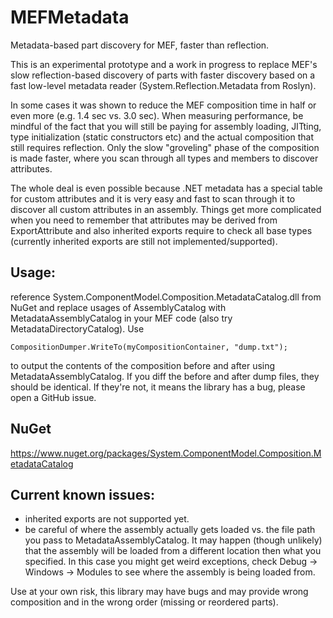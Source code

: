 # MEFMetadata
Metadata-based part discovery for MEF, faster than reflection.

This is an experimental prototype and a work in progress to replace MEF's slow reflection-based discovery of parts with faster discovery based on a fast low-level metadata reader (System.Reflection.Metadata from Roslyn).

In some cases it was shown to reduce the MEF composition time in half or even more (e.g. 1.4 sec vs. 3.0 sec). When measuring performance, be mindful of the fact that you will still be paying for assembly loading, JITting, type initialization (static constructors etc) and the actual composition that still requires reflection. Only the slow "groveling" phase of the composition is made faster, where you scan through all types and members to discover attributes.

The whole deal is even possible because .NET metadata has a special table for custom attributes and it is very easy and fast to scan through it to discover all custom attributes in an assembly. Things get more complicated when you need to remember that attributes may be derived from ExportAttribute and also inherited exports require to check all base types (currently inherited exports are still not implemented/supported).

## Usage:
reference System.ComponentModel.Composition.MetadataCatalog.dll from NuGet and replace usages of AssemblyCatalog with MetadataAssemblyCatalog in your MEF code (also try MetadataDirectoryCatalog).
Use

```
CompositionDumper.WriteTo(myCompositionContainer, "dump.txt");
```
to output the contents of the composition before and after using MetadataAssemblyCatalog. If you diff the before and after dump files, they should be identical. If they're not, it means the library has a bug, please open a GitHub issue.

## NuGet
https://www.nuget.org/packages/System.ComponentModel.Composition.MetadataCatalog

## Current known issues:
 * inherited exports are not supported yet.
 * be careful of where the assembly actually gets loaded vs. the file path you pass to MetadataAssemblyCatalog. It may happen (though unlikely) that the assembly will be loaded from a different location then what you specified. In this case you might get weird exceptions, check Debug -> Windows -> Modules to see where the assembly is being loaded from.
 
Use at your own risk, this library may have bugs and may provide wrong composition and in the wrong order (missing or reordered parts).

